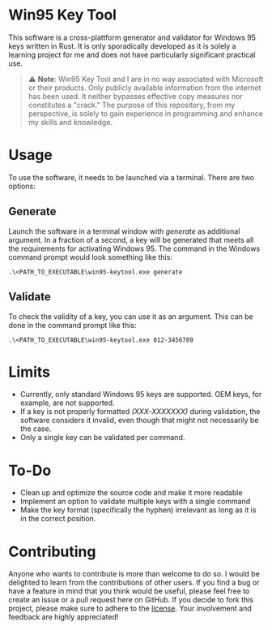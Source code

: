 # Win95 Key Tool
This software is a cross-plattform generator and validator for Windows 95 keys written in Rust. It is only sporadically developed as it is solely a learning project for me and does not have particularly significant practical use.
>⚠️ **Note**: Win95 Key Tool and I are in no way associated with Microsoft or their products. Only publicly available information from the internet has been used. It neither bypasses effective copy measures nor constitutes a "crack." The purpose of this repository, from my perspective, is solely to gain experience in programming and enhance my skills and knowledge.
# Usage
To use the software, it needs to be launched via a terminal. There are two options:
## Generate
Launch the software in a terminal window with _generate_ as additional argument. In a fraction of a second, a key will be generated that meets all the requirements for activating Windows 95. The command in the Windows command prompt would look something like this:
```
.\<PATH_TO_EXECUTABLE\win95-keytool.exe generate
```
## Validate
To check the validity of a key, you can use it as an argument. This can be done in the command prompt like this:
```
.\<PATH_TO_EXECUTABLE\win95-keytool.exe 012-3456789
```
# Limits
- Currently, only standard Windows 95 keys are supported. OEM keys, for example, are not supported.
- If a key is not properly formatted _(XXX-XXXXXXX)_ during validation, the software considers it invalid, even though that might not necessarily be the case.
- Only a single key can be validated per command.
# To-Do
- Clean up and optimize the source code and make it more readable
- Implement an option to validate multiple keys with a single command
- Make the key format (specifically the hyphen) irrelevant as long as it is in the correct position.
# Contributing
Anyone who wants to contribute is more than welcome to do so. I would be delighted to learn from the contributions of other users. If you find a bug or have a feature in mind that you think would be useful, please feel free to create an issue or a pull request here on GitHub.
If you decide to fork this project, please make sure to adhere to the [license](https://github.com/nandolawson/Win95-KeyTool/blob/master/LICENSE). Your involvement and feedback are highly appreciated!
